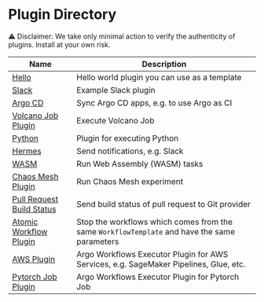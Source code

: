 # Plugin Directory

⚠️ Disclaimer: We take only minimal action to verify the authenticity of plugins. Install at your own risk.

| Name | Description |
|---|---|
| [Hello](https://github.com/argoproj-labs/argo-workflows-hello-executor-plugin) | Hello world plugin you can use as a template |
| [Slack](https://github.com/argoproj-labs/argo-workflows-slack-executor-plugin) | Example Slack plugin |
| [Argo CD](https://github.com/UrielCohen456/argo-workflows-argocd-executor-plugin) | Sync Argo CD apps, e.g. to use Argo as CI |
| [Volcano Job Plugin](https://github.com/xfyun/argo-volcano-executor-plugin) | Execute Volcano Job |
| [Python](https://github.com/argoproj-labs/argo-workflows-python-executor-plugin) | Plugin for executing Python |
| [Hermes](https://github.com/kjagiello/hermes) | Send notifications, e.g. Slack |
| [WASM](https://github.com/Shark/wasm-workflows-plugin) | Run Web Assembly (WASM) tasks |
| [Chaos Mesh Plugin](https://github.com/xlgao-zju/argo-chaos-mesh-plugin) | Run Chaos Mesh experiment |
| [Pull Request Build Status](https://github.com/LinuxSuRen/gogit) | Send build status of pull request to Git provider |
| [Atomic Workflow Plugin](https://github.com/LinuxSuRen/argo-workflow-atomic-plugin) | Stop the workflows which comes from the same `WorkflowTemplate` and have the same parameters |
| [AWS Plugin](https://github.com/greenpau/argo-workflows-aws-plugin) | Argo Workflows Executor Plugin for AWS Services, e.g. SageMaker Pipelines, Glue, etc. |
| [Pytorch Job Plugin](https://github.com/shuangkun/argo-workflows-pytorch-plugin) | Argo Workflows Executor Plugin for Pytorch Job |